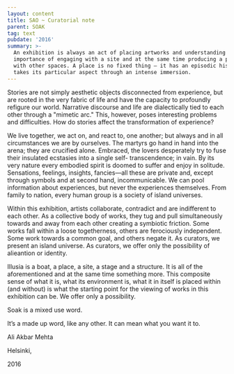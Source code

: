 ```yaml
---
layout: content
title: SAO ~ Curatorial note
parent: SOAK
tag: text
pubdate: '2016'
summary: >-
  An exhibition is always an act of placing artworks and understanding the
  importance of engaging with a site and at the same time producing a polylogue
  with other spaces. A place is no fixed thing – it has an episodic history and
  takes its particular aspect through an intense immersion.
---
```

Stories are not simply aesthetic objects disconnected from experience, but are rooted in the very fabric of life and have the capacity to profoundly refigure our world. Narrative discourse and life are dialectically tied to each other through a "mimetic arc." This, however, poses interesting problems and difficulties. How do stories affect the transformation of experience?

We live together, we act on, and react to, one another; but always and in all circumstances we are by ourselves. The martyrs go hand in hand into the arena; they are crucified alone. Embraced, the lovers desperately try to fuse their insulated ecstasies into a single self- transcendence; in vain. By its very nature every embodied spirit is doomed to suffer and enjoy in solitude. Sensations, feelings, insights, fancies—all these are private and, except through symbols and at second hand, incommunicable. We can pool information about experiences, but never the experiences themselves. From family to nation, every human group is a society of island universes.

Within this exhibition, artists collaborate, contradict and are indifferent to each other. As a collective body of works, they tug and pull simultaneously towards and away from each other creating a symbiotic friction. Some works fall within a loose togetherness, others are ferociously independent. Some work towards a common goal, and others negate it. As curators, we present an island universe. As curators, we offer only the possibility of alieantion or identity.

Illusia is a boat, a place, a site, a stage and a structure. It is all of the aforementioned and at the same time something more. This composite sense of what it is, what its environment is, what it in itself is placed within (and without) is what the starting point for the viewing of works in this exhibition can be. We offer only a possibility.

Soak is a mixed use word.

It’s a made up word, like any other. It can mean what you want it to.



Ali Akbar Mehta

Helsinki,

2016
